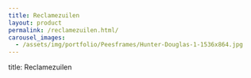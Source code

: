 ```yaml
---
title: Reclamezuilen
layout: product
permalink: /reclamezuilen.html/
carousel_images:
  - /assets/img/portfolio/Peesframes/Hunter-Douglas-1-1536x864.jpg
---
```


title: Reclamezuilen
